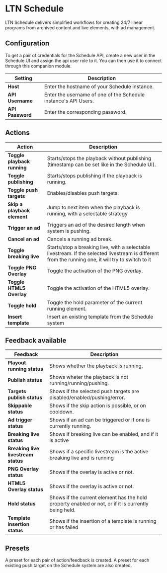# LTN Schedule
LTN Schedule delivers simplified workflows for creating 24/7 linear programs from archived content and live elements, with ad management.


## Configuration

To get a pair of credentials for the Schedule API, create a new user in the Schedule UI and assign the api user role to it. You can then use it to connect through this companion module.

Setting | Description
-----------------|---------------
**Host** | Enter the hostname of your Schedule instance.
**API Username** | Enter the username of one of the Schedule instance's API Users.
**API Password** | Enter the corresponding password.


## Actions
Action | Description
-----------------|---------------
**Toggle playback running** | Starts/stops the playback without publishing (timestamp can be set like in the Schedule UI).
**Toggle publishing** | Starts/stops publishing if the playback is running.
**Toggle push targets** | Enables/disables push targets.
**Skip a playback element** | Jump to next item when the playback is running, with a selectable strategy
**Trigger an ad** | Triggers an ad of the desired length when system is pushing.
**Cancel an ad** | Cancels a running ad break.
**Toggle breaking live** | Starts/stop a breaking live, with a selectable livestream. If the selected livestream is different from the running one, it will try to switch to it
**Toggle PNG Overlay** | Toggle the activation of the PNG overlay.
**Toggle HTML5 Overlay** | Toggle the activation of the HTML5 overlay.
**Toggle hold** | Toggle the hold parameter of the current running element.
**Insert template** | Insert an existing template from the Schedule system

## Feedback available
Feedback | Description
-----------------|---------------
**Playout running status** | Shows whether the playback is running.
**Publish status** | Shows wheter the playback is not running/running/pushing.
**Targets publish status** | Shows if the selected push targets are disabled/enabled/pushing/error.
**Skippable status** | Shows if the skip action is possible, or on cooldown.
**Ad trigger status** | Shows if an ad can be triggered or if one is currently running.
**Breaking live status** | Shows if breaking live can be enabled, and if it is active
**Breaking live livestream status** | Shows if a specific livestream is the active breaking live and is running
**PNG Overlay status** | Shows if the overlay is active or not.
**HTML5 Overlay status** | Shows if the overlay is active or not.
**Hold status** | Shows if the current element has the hold property enabled or not, or if it is currently being held.
**Template insertion status** | Shows if the insertion of a template is running or has failed

## Presets

A preset for each pair of action/feedback is created.
A preset for each existing push target on the Schedule system are also created.
